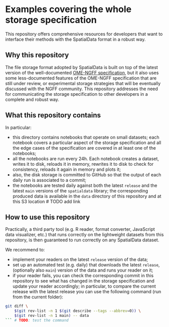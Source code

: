 # Examples covering the whole storage specification

This repository offers comprehensive resources for developers that want to interface their methods with the SpatialData format in a robust way.

## Why this repository
The file storage format adopted by SpatialData is built on top of the latest version of the well-documented [OME-NGFF specification](https://ngff.openmicroscopy.org/latest/index.html), but it also uses some less-documented features of the OME-NGFF specification that are still under review, or experimental storage strategies that will be eventually discussed with the NGFF community.
This repository addresses the need for communicating the storage specification to other developers in a complete and robust way.

## What this repository contains
In particular:
- this directory contains notebooks that operate on small datasets; each notebook covers a particular aspect of the storage specification and all the edge cases of the specification are covered in at least one of the notebooks;
- all the notebooks are run every 24h. Each notebook creates a dataset, writes it to disk, reloads it in memory, rewrites it to disk to check for consistency, reloads it again in memory and plots it;
- also, the disk storage is committed to GitHub so that the output of each daily run is associated to a commit;
- the notebooks are tested daily against both the latest `release` and the latest `main` versions of the `spatialdata` library; the corresponding produced data is available in the `data` directory of this repository and at this S3 location # TODO add link

## How to use this repository
Practically, a third party tool (e.g. R reader, format converter, JavaScript data visualizer, etc.) that runs correctly on the lightweight datasets from this repository, is then guaranteed to run correctly on any SpatialData dataset.

We recommend to:
- implement your readers on the latest `release` version of the data;
- set up an automated test (e.g. daily) that downloads the latest `release`, (optionally also `main`) version of the data and runs your reader on it;
- if your reader fails, you can check the corresponding commit in this repository to see what has changed in the storage specification and update your reader accordingly; in particular, to compare the current release with the latest release you can use the following command (run from the current folder):
```bash
git diff \
    $(git rev-list -n 1 $(git describe --tags --abbrev=0)) \
    $(git rev-list -n 1 main) -- data
``` # TODO: test the command
